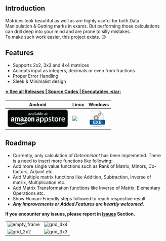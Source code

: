 
## Introduction
Matrices look beautiful as well as are highly useful for both Data Manipulation & Getting marks in exams.
But performing those calculations can drill deep into your mind and are prone to silly mistakes.  
To make such work easier, this project exists. :wink:

## Features

- Supports 2x2, 3x3 and 4x4 matrices
- Accepts input as integers, decimals or even from fractions
- Proper Error Handling
- Sleek & Minimalist design


[**:star: See all Releases \| Source Codes \| Executables \:star:**](https://github.com/dcindia/matrix-calculator/releases)  

| Android | Linux | Windows |
| ------- | ----- | ------- |
| [![](samples/badges/amazon-badge.png)](http://www.amazon.com/gp/mas/dl/android?p=group.dcindia.matrixcalc) | [![](https://docs.appimage.org/_images/download-appimage-banner.svg)](https://github.com/dcindia/matrix-calculator/releases/download/v3.2/matrixcalc-v3.2-linux.AppImage) | [![](samples/badges/exe-badge.png)](https://github.com/dcindia/matrix-calculator/releases/download/v3.2/matrixcalc-v3.2-windows.exe) |


## Roadmap
+ Currently, only calculation of *Determinant* has been implemeted. There is a need to insert more functions like following:
+ Add more single value functions such as Rank of Matrix, Minors, Co-factors, Adjoint etc.  
+ Add Multiple matrix functions like Addition, Subtraction, Inverse of matrix, Multiplication etc.
+ Add Matrix Transformation functions like Inverse of Matrix, Elementary Operations etc.
+ Show Human-Friendly steps followed to reach respective result
+ **_Any Improvements or Added Features are heartly welcomed._**


**If you encounter any issues, please report in [**Issues**](https://github.com/dcindia/matrix-calculator/issues) Section.**

<table>
  <tr>
  <td><img src="./samples/v3.2/empty_frame.png" width="100%" alt="empty_frame"</td>
    <td> <img src="./samples/v3.2/grid_4x4.png" width="100%" alt="grid_4x4"></td>
 </tr>
<tr>
<td> <img src="./samples/v3.2/trial_grid_2x2.png" width="100%" alt="grid_2x2"></td>
  <td> <img src="./samples/v3.2/desktop_trial_3x3.png" width="100%" alt="grid_3x3"></td>
  </tr>
  </table>

